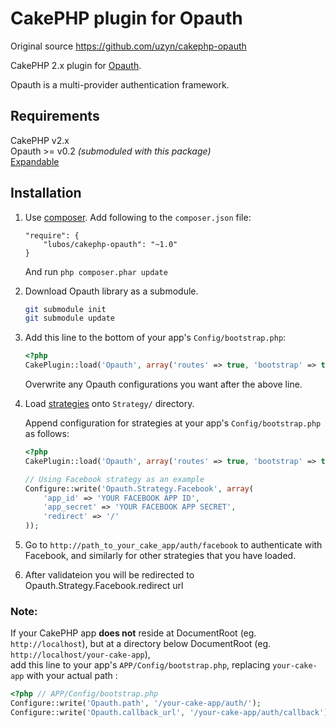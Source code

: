 CakePHP plugin for Opauth
=========================
Original source https://github.com/uzyn/cakephp-opauth

CakePHP 2.x plugin for [Opauth](https://github.com/uzyn/opauth).

Opauth is a multi-provider authentication framework.

Requirements
---------
CakePHP v2.x  
Opauth >= v0.2 _(submoduled with this package)_   
[Expandable](https://github.com/LubosRemplik/CakePHP-Expandable-Plugin)

Installation
------------
1.	Use [composer](https://getcomposer.org/doc/00-intro.md). 
	Add following to the `composer.json` file:

		"require": {
			"lubos/cakephp-opauth": "~1.0"
		}

	And run `php composer.phar update`

1. Download Opauth library as a submodule.

   ```bash
   git submodule init
   git submodule update
   ```

1. Add this line to the bottom of your app's `Config/bootstrap.php`:

   ```php
   <?php
   CakePlugin::load('Opauth', array('routes' => true, 'bootstrap' => true));
   ```
   Overwrite any Opauth configurations you want after the above line.

1. Load [strategies](https://github.com/uzyn/opauth/wiki/list-of-strategies) onto `Strategy/` directory.

   Append configuration for strategies at your app's `Config/bootstrap.php` as follows:
   ```php
   <?php
   CakePlugin::load('Opauth', array('routes' => true, 'bootstrap' => true));
   
   // Using Facebook strategy as an example
   Configure::write('Opauth.Strategy.Facebook', array(
       'app_id' => 'YOUR FACEBOOK APP ID',
       'app_secret' => 'YOUR FACEBOOK APP SECRET',
	   'redirect' => '/'
   ));
   ```

1. Go to `http://path_to_your_cake_app/auth/facebook` to authenticate with Facebook, and similarly for other strategies that you have loaded.

1. After validateion you will be redirected to Opauth.Strategy.Facebook.redirect url

### Note:
If your CakePHP app **does not** reside at DocumentRoot (eg. `http://localhost`), but at a directory below DocumentRoot (eg. `http://localhost/your-cake-app`),  
add this line to your app's `APP/Config/bootstrap.php`, replacing `your-cake-app` with your actual path :

```php
<?php // APP/Config/bootstrap.php
Configure::write('Opauth.path', '/your-cake-app/auth/');
Configure::write('Opauth.callback_url', '/your-cake-app/auth/callback');
```
